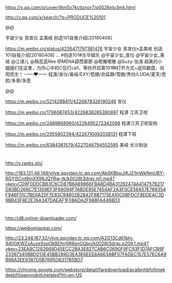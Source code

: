 



https://v.qq.com/x/cover/9im5v7kctiznor7/o0026nlv3mk.html

http://v.qq.com/x/search/?q=PRODUCE%20101

@@

宇宙少女 吴宣仪 孟美岐 创造101自我介绍[20180408]

https://m.weibo.cn/status/4226471797381476
宇宙少女 吴宣仪x孟美岐 创造101自我介绍[20180408]
…
#创造101#乐华娱乐 @宇宙少女_宣仪 @宇宙少女_美岐 @江璟儿 @杨蕊菡Ree @MENA邵西蒙那 @嗯雅嗯雅 @Suzy-张溪 超美的小姐姐们在这里，为你心中的C位打call，等你开启第101种打开方式~逆风翻盘，向阳而生！
——♥——
程潇/宣仪/美岐/EXY/苞娜/俞延静/雪娥/秀份/LUDA/夏天/恩熙/多荣/多愿

@@

https://m.weibo.cn/5214288411/4226878326190246  宣仪

https://m.weibo.cn/1796087453/4226838265390897  程潇 江苏卫视

https://m.weibo.cn/2489868960/4226495272342098  程潇江苏卫视饭拍

https://m.weibo.cn/2955802394/4226710092038131  程潇下班


https://m.weibo.cn/6384381579/4227046794552585  美岐 长沙到达

#

http://v.ranks.xin/

http://183.131.48.148/vlive.qqvideo.tc.qq.com/Ab6KBbpJiKJ21mWkNmUBY-RGYISCnt9mXX96JQYRw-tk/k0026t3drqv.m1.mp4?vkey=CD9F0DDCB63C6CD87B8A69866FBA8D4BA31292474A414757B217D93BD266C7E1359EF3F69094F7A8DE95E7454AF2A3F0CE59A57E769354F946F51C7BE6A25F7E83C94602B2842F8B7175EA10C0BFDCF8DDEAC3D9BB43F8E2E7AA347DAEAF1F08ADA2F988FA4468D3

# 

http://d8.online-downloader.com/

https://weibomiaopai.com/

http://23.248.167.32/vlive.qqvideo.tc.qq.com/A2G13Cd61bhj-940GKWZxAuzeSvpOk8Efm1jR9gnGQbo/k0026t3drqv.p209.1.mp4?vkey=23EA8C1282669D45ECC2BA3E827CAB6C0690F9FC93F1D7AFCB9F23397340BBD013E45BB289D3EA3E6EEE8A663ABF07FADEC157E57EC6A9B68A2EE9387D5B7695D6317B5BD7

https://chrome.google.com/webstore/detail/faredownload/acalbnhbfofimekdekbfiiioepnndnih/related?hl=en-US
